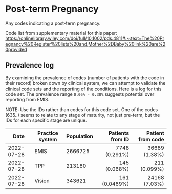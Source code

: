 # Post-term Pregnancy

Any codes indicating a post-term pregnancy.

Code list from supplementary material for this paper: https://onlinelibrary.wiley.com/doi/full/10.1002/pds.4811#:~:text=The%20Pregnancy%20Register%20lists%20and,Mother%2DBaby%20link%20are%20provided

## Prevalence log

By examining the prevalence of codes (number of patients with the code in their record) broken down by clinical system, we can attempt to validate the clinical code sets and the reporting of the conditions. Here is a log for this code set. The prevalence range `0.05% - 0.30%` suggests potential over reporting from EMIS.

NOTE: Use the IDs rather than codes for this code set. One of the codes (635..) seems to relate to any stage of maturity, not just pre-term, but the IDs for each specific stage are unique.

| Date       | Practice system | Population | Patients from ID | Patient from code |
| ---------- | --------------- | ---------- | ---------------: | ----------------: |
| 2022-07-28 | EMIS            | 2666725    | 7748 (0.291%)    | 36689 (1.38%)     | 
| 2022-07-28 | TPP             | 213180     | 145 (0.068%)     | 211 (0.099%)      | 
| 2022-07-28 | Vision          | 343621     | 161 (0.0469%)    | 24168 (7.03%)     | 